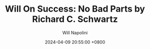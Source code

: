 ---
title: "Will On Success: No Bad Parts by Richard C. Schwartz"
author: Will Napolini
date: 2024-04-09 20:55:00 +0800
categories: [Mindset, Book-summaries]
tags:
  [
    no-bad-parts,
    richard-c-schwartz,
    nonviolent-communication,
    marshall-robben,
    compassionate-parenting,
    emotional-intelligence,
    human-needs-psychology,
    empathic-listening,
    communication-skills,
    conflict-resolution,
    mindful-parenting,
    self-awareness,
    parent-child-relationships,
    personal-growth,
    effective-communication,
    emotional-wellbeing
  ]
image: https://pbs.twimg.com/media/GPLNAYBXwAAK6gz?format=jpg&name=large
alt: "Will On Success: No Bad Parts by Richard C. Schwartz"
fallback:
  -
  # Replace with the URL of your backup image
  -
  # Replace with the URL of your backup image
---